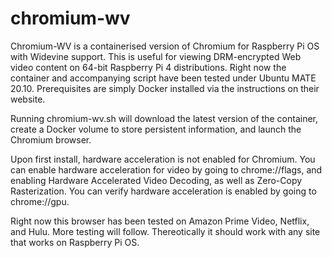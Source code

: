 # chromium-wv

Chromium-WV is a containerised version of Chromium for Raspberry Pi OS with Widevine support. This is useful for viewing DRM-encrypted Web video content on 64-bit Raspberry Pi 4 distributions. Right now the container and accompanying script have been tested under Ubuntu MATE 20.10. Prerequisites are simply Docker installed via the instructions on their website.

Running chromium-wv.sh will download the latest version of the container, create a Docker volume to store persistent information, and launch the Chromium browser.

Upon first install, hardware acceleration is not enabled for Chromium. You can enable hardware acceleration for video by going to chrome://flags, and enabling Hardware Accelerated Video Decoding, as well as Zero-Copy Rasterization. You can verify hardware acceleration is enabled by going to chrome://gpu.

Right now this browser has been tested on Amazon Prime Video, Netflix, and Hulu. More testing will follow. Thereotically it should work with any site that works on Raspberry Pi OS.

